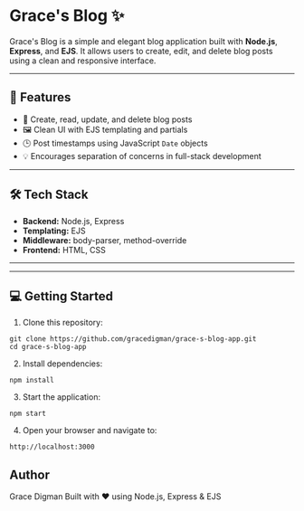# Grace's Blog ✨

Grace's Blog is a simple and elegant blog application built with **Node.js**, **Express**, and **EJS**. It allows users to create, edit, and delete blog posts using a clean and responsive interface.

---

## 🚀 Features

- 📝 Create, read, update, and delete blog posts
- 🖼️ Clean UI with EJS templating and partials
- 🕒 Post timestamps using JavaScript `Date` objects
- 💡 Encourages separation of concerns in full-stack development

---

## 🛠️ Tech Stack

- **Backend:** Node.js, Express
- **Templating:** EJS
- **Middleware:** body-parser, method-override
- **Frontend:** HTML, CSS

---

---

## 💻 Getting Started

1. Clone this repository:
```
git clone https://github.com/gracedigman/grace-s-blog-app.git
cd grace-s-blog-app
```

2. Install dependencies:
```
npm install
```

3. Start the application:
```
npm start
```

4. Open your browser and navigate to:
```
http://localhost:3000
```

## Author

Grace Digman
Built with ❤️ using Node.js, Express & EJS
